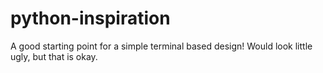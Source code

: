 # python-inspiration
A good starting point for a simple terminal based design! Would look little ugly, but that is okay.
